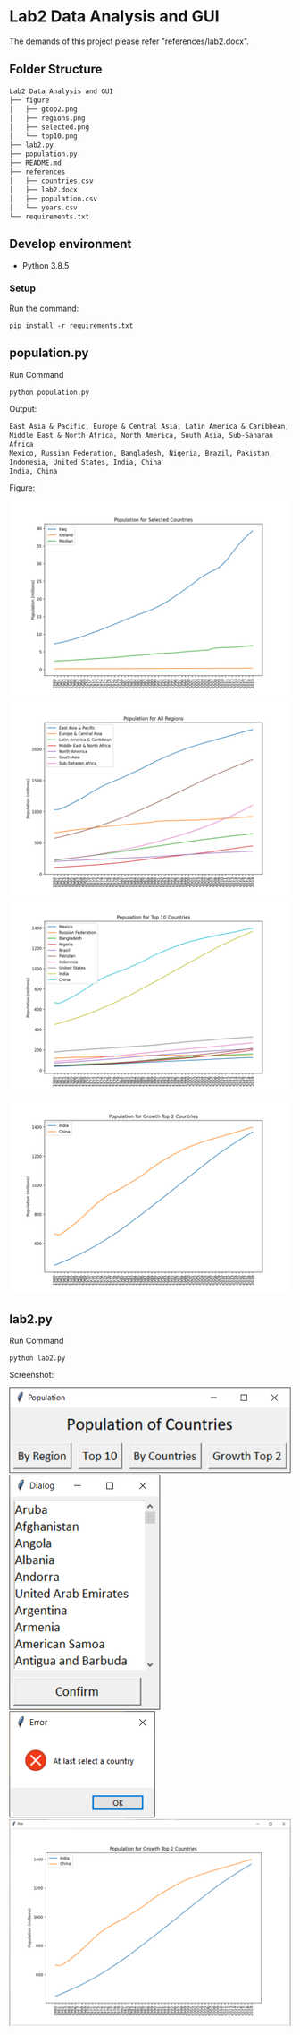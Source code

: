 # Lab2 Data Analysis and GUI

The demands of this project please refer "references/lab2.docx".

## Folder Structure

```shell
Lab2 Data Analysis and GUI
├── figure
│   ├── gtop2.png
│   ├── regions.png
│   ├── selected.png
│   └── top10.png
├── lab2.py
├── population.py
├── README.md
├── references
│   ├── countries.csv
│   ├── lab2.docx
│   ├── population.csv
│   └── years.csv
└── requirements.txt
```

## Develop environment

* Python 3.8.5

### Setup

Run the command:

```shell
pip install -r requirements.txt
```

## population.py

Run Command

```shell
python population.py
```

Output:

```shell
East Asia & Pacific, Europe & Central Asia, Latin America & Caribbean, Middle East & North Africa, North America, South Asia, Sub-Saharan Africa
Mexico, Russian Federation, Bangladesh, Nigeria, Brazil, Pakistan, Indonesia, United States, India, China
India, China
```

Figure:

![Selected Countries](figure/selected.png "Selected Countries")
![Regions](figure/regions.png "Regions")
![top10](figure/top10.png "top10")
![growth top 2](figure/gtop2.png "growth top 2")

## lab2.py

Run Command

```shell
python lab2.py
```

Screenshot: 

![Main Windows](figure/screen1.png "Main Windows")
![Dialog](figure/screen4.png "Dialog")
![Error Message](figure/screen5.png "Error Message")
![Plot](figure/screen7.png "Plot")